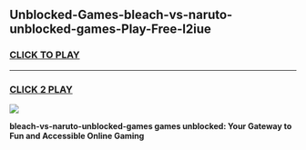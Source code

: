 
## Unblocked-Games-bleach-vs-naruto-unblocked-games-Play-Free-l2iue
<h3>
<a href="https://premium76.site?title=bleach-vs-naruto-unblocked-games&ref=15A">CLICK TO PLAY</a></h3>
<hr>

<h3>
<a href="https://premium76.site?title=bleach-vs-naruto-unblocked-games&ref=15A">CLICK 2 PLAY</a>
  
</h3>

<a href="https://premium76.site?title=bleach-vs-naruto-unblocked-games&ref=15A"><img src="https://clearcache.store/games.png"></a>


**bleach-vs-naruto-unblocked-games games unblocked: Your Gateway to Fun and Accessible Online Gaming**
